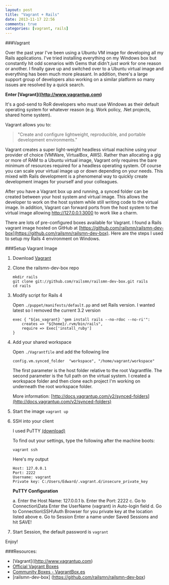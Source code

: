 ```yaml
---
layout: post
title: "Vagrant + Rails"
date: 2013-11-17 22:56
comments: true
categories: [vagrant, rails]
---
```


###Vagrant

Over the past year I've been using a Ubuntu VM image for developing all my Rails applications. I've tried installing everything on my Windows box but constantly hit odd scenarios with Gems that didn't *just work* for one reason or another. I finally gave up and switched over to a Ubuntu virtual image and everything has been much more pleasant. In addition, there's a large support group of developers also working on a similar platform so many issues are resolved by a quick search.

**Enter [Vagrant]((http://www.vagrantup.com)**

It's a god-send to RoR developers who must use Windows as their default operating system for whatever reason (e.g. Work policy, .Net projects, shared home system).

Vagrant allows you to:

> "Create and configure lightweight, reproducible, and portable development environments."

Vagrant creates a super light-weight headless virtual machine using your provider of choice (VMWare, VirtualBox, AWS). Rather than allocating a gig or more of RAM to a Ubuntu virtual image, Vagrant only requires the bare minimum of resources required for a headless operating system. Of course you can scale your virtual image up or down depending on your needs. This mixed with Rails development is a phenomenal way to quickly create development images for yourself and your colleagues.

After you have a Vagrant box up and running, a synced folder can be created between your host system and virtual image. This allows the developer to work on the host system while still writing code to the virtual image. In addition, Vagrant can forward ports from the host system to the virtual image allowing http://127.0.0.1:3000 to work like a charm.

There are lots of pre-configured boxes available for Vagrant. I found a Rails vagrant image hosted on GitHub at [https://github.com/railsmn/railsmn-dev-box](https://github.com/railsmn/railsmn-dev-box). Here are the steps I used to setup my Rails 4 environment on Windows.

###Setup Vagrant Image

1.	Download [Vagrant](http://downloads.vagrantup.com/)
2. 	Clone the railsmn-dev-box repo

		mkdir rails
		git clone git://github.com/railsmn/railsmn-dev-box.git rails
		cd rails

3. 	Modify script for Rails 4

	Open `./puppet/manifests/default.pp` and set Rails version. I wanted latest so I removed the current 3.2 version


		exec { "${as_vagrant} 'gem install rails --no-rdoc --no-ri'":
	  		creates => "${home}/.rvm/bin/rails",
	  		require => Exec['install_ruby']
		}

4. 	Add your shared workspace

	Open `./Vagrantfile` and add the following line

		config.vm.synced_folder  "workspace", "/home/vagrant/workspace"

	The first parameter is the host folder relative to the root Vagrantfile. The second parameter is the full path on the virtual system. I created a workspace folder and then clone each project I'm working on underneath the root workspace folder.

	More information: [http://docs.vagrantup.com/v2/synced-folders](http://docs.vagrantup.com/v2/synced-folders)

4. 	Start the image `vagrant up`

5. 	SSH into your client

	I used PuTTY [(download)](http://www.chiark.greenend.org.uk/~sgtatham/putty/download)

	To find out your settings, type the following after the machine boots:

		vagrant ssh

	Here's my output

		Host: 127.0.0.1
		Port: 2222
		Username: vagrant
		Private key: C:/Users/Edward/.vagrant.d/insecure_private_key

	**PuTTY Configuration**

	a. Enter the Host Name: 127.0.0.1
	b. Enter the Port: 2222
	c. Go to Connection\Data
	   Enter the UserName (vagrant) in Auto-login field
    d. Go to Connection\SSH\Auth
	   Browser for you private key at the location listed above
	e. Go to Session
	   Enter a name under Saved Sessions and hit SAVE!

6. Start Session, the default password is `vagrant`

Enjoy!

###Resources:

* [Vagrant]((http://www.vagrantup.com)
* [Official Vagrant Boxes](https://github.com/mitchellh/vagrant/wiki/Available-Vagrant-Boxes)
* [Community Boxes - VagrantBox.es](http://www.vagrantbox.es/)
* [railsmn-dev-box] (https://github.com/railsmn/railsmn-dev-box)